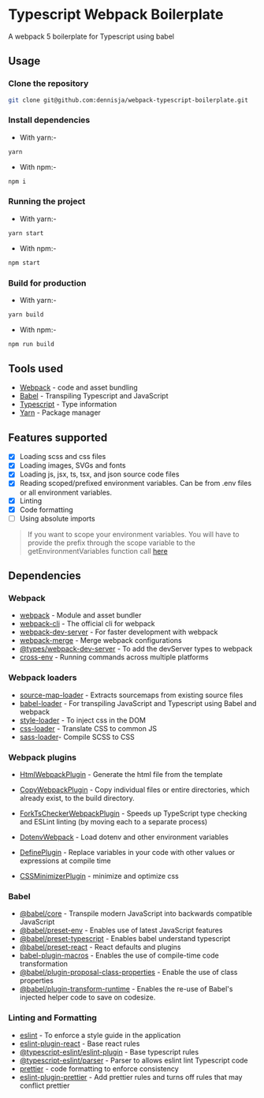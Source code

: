 # Typescript Webpack Boilerplate

A webpack 5 boilerplate for Typescript using babel

## Usage

### Clone the repository

```bash
git clone git@github.com:dennisja/webpack-typescript-boilerplate.git
```

### Install dependencies

- With yarn:-

```bash
yarn
```

- With npm:-

```bash
npm i
```

### Running the project

- With yarn:-

```bash
yarn start
```

- With npm:-

```bash
npm start
```

### Build for production

- With yarn:-

```bash
yarn build
```

- With npm:-

```bash
npm run build
```

## Tools used

- [Webpack](https://webpack.js.org/) - code and asset bundling
- [Babel](https://babeljs.io/) - Transpiling Typescript and JavaScript
- [Typescript](https://www.typescriptlang.org/) - Type information
- [Yarn](https://classic.yarnpkg.com/lang/en/) - Package manager

## Features supported

- [x] Loading scss and css files
- [x] Loading images, SVGs and fonts
- [x] Loading js, jsx, ts, tsx, and json source code files
- [x] Reading scoped/prefixed environment variables. Can be from .env files or all environment variables.
- [x] Linting
- [x] Code formatting
- [ ] Using absolute imports

> If you want to scope your environment variables. You will have to provide the prefix through the scope variable to the getEnvironmentVariables function call [here](config/webpack.common.ts#L85)

## Dependencies

### Webpack

- [webpack](https://github.com/webpack/webpack) - Module and asset bundler
- [webpack-cli](https://github.com/webpack/webpack-cli) - The official cli for webpack
- [webpack-dev-server](https://github.com/webpack/webpack-dev-server) - For faster development with webpack
- [webpack-merge](https://github.com/survivejs/webpack-merge) - Merge webpack configurations
- [@types/webpack-dev-server](https://www.npmjs.com/package/@types/webpack-dev-server) - To add the devServer types to webpack
- [cross-env](https://github.com/kentcdodds/cross-env) - Running commands across multiple platforms

### Webpack loaders

- [source-map-loader](https://webpack.js.org/loaders/source-map-loader/) - Extracts sourcemaps from existing source files
- [babel-loader](https://webpack.js.org/loaders/babel-loader/) - For transpiling JavaScript and Typescript using Babel and webpack
- [style-loader](https://webpack.js.org/loaders/style-loader/) - To inject css in the DOM
- [css-loader](https://webpack.js.org/loaders/css-loader/) - Translate CSS to common JS
- [sass-loader](https://webpack.js.org/loaders/sass-loader/)- Compile SCSS to CSS

### Webpack plugins

- [HtmlWebpackPlugin](https://webpack.js.org/plugins/html-webpack-plugin/) - Generate the html file from the template

- [CopyWebpackPlugin](https://webpack.js.org/plugins/copy-webpack-plugin/) - Copy individual files or entire directories, which already exist, to the build directory.

- [ForkTsCheckerWebpackPlugin](https://github.com/TypeStrong/fork-ts-checker-webpack-plugin) - Speeds up TypeScript type checking and ESLint linting (by moving each to a separate process)

- [DotenvWebpack](https://github.com/mrsteele/dotenv-webpack) - Load dotenv and other environment variables

- [DefinePlugin](https://webpack.js.org/plugins/define-plugin/) - Replace variables in your code with other values or expressions at compile time

- [CSSMinimizerPlugin](https://webpack.js.org/plugins/css-minimizer-webpack-plugin/) - minimize and optimize css

### Babel

- [@babel/core](https://babel.dev/docs/en/babel-core) - Transpile modern JavaScript into backwards compatible JavaScript
- [@babel/preset-env](https://babeljs.io/docs/en/babel-preset-env) - Enables use of latest JavaScript features
- [@babel/preset-typescript](https://babeljs.io/docs/en/babel-preset-typescript) - Enables babel understand typescript
- [@babel/preset-react](https://babeljs.io/docs/en/babel-preset-react) - React defaults and plugins
- [babel-plugin-macros](https://github.com/kentcdodds/babel-plugin-macros) - Enables the use of compile-time code transformation
- [@babel/plugin-proposal-class-properties](https://babeljs.io/docs/en/babel-plugin-proposal-class-properties#docsNav) - Enable the use of class properties
- [@babel/plugin-transform-runtime](https://babeljs.io/docs/en/babel-plugin-transform-runtime#docsNav) - Enables the re-use of Babel's injected helper code to save on codesize.

### Linting and Formatting

- [eslint](https://eslint.org/docs/user-guide/getting-started) - To enforce a style guide in the application
- [eslint-plugin-react](https://github.com/yannickcr/eslint-plugin-react) - Base react rules
- [@typescript-eslint/eslint-plugin](https://github.com/typescript-eslint/typescript-eslint/tree/master/packages/eslint-plugin) - Base typescript rules
- [@typescript-eslint/parser](https://github.com/typescript-eslint/typescript-eslint/tree/master/packages/parser) - Parser to allows eslint lint Typescript code
- [prettier](https://github.com/prettier/eslint-config-prettier) - code formatting to enforce consistency
- [eslint-plugin-prettier](https://github.com/prettier/eslint-config-prettier) - Add prettier rules and turns off rules that may conflict prettier
